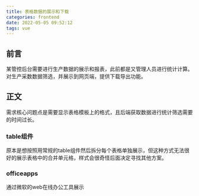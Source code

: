 ```yaml
---
title: 表格数据的展示和下载
categories: frontend
date: 2022-05-05 09:52:12
tags: vue
---
```


## 前言

某管控后台需要进行生产数据的展示和报表，此前都是又管理人员进行统计计算。对生产采数数据筛选，并展示到网页端，提供下载导出功能。

## 正文

需求核心问题点是需要显示表格模板上的格式，且后端获取数据进行统计筛选需要的时间过长。

### table组件
原本是想按照用常规的table组件然后拆分每个表格单独展示，但这种方式无法很好的展示表格中的合并单元格，样式会很奇怪后面决定寻找其他方案。

### officeapps
通过微软的web在线办公工具展示
